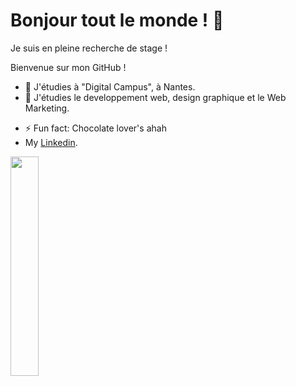 # Bonjour tout le monde ! 👋
Je suis en pleine recherche de stage !

Bienvenue sur mon GitHub !

- 🔭 J'étudies à "Digital Campus", à Nantes.
- 🌱 J'étudies le developpement web, design graphique et le Web Marketing.
<!--👯 I’m looking to collaborate on ...
- 🤔 I’m looking for help with ...
- 💬 Ask me about ...
- 📫 How to reach me: ...
- 😄 Pronouns: ...-->
- ⚡ Fun fact: Chocolate lover's ahah
- My [Linkedin](https://www.linkedin.com/in/m%C3%A9lanie-guillon-72aa391b8).

<img width="30%" src="https://i.pinimg.com/564x/25/18/40/251840488e31bb22b019024fe5069c48.jpg">
